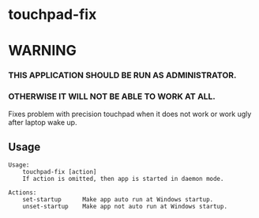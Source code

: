 # touchpad-fix

# WARNING
### THIS APPLICATION SHOULD BE RUN AS ADMINISTRATOR.
### OTHERWISE IT WILL NOT BE ABLE TO WORK AT ALL.

Fixes problem with precision touchpad when it does not work or work ugly after laptop wake up.

## Usage
```
Usage:
    touchpad-fix [action]
    If action is omitted, then app is started in daemon mode.

Actions:
    set-startup      Make app auto run at Windows startup.
    unset-startup    Make app not auto run at Windows startup.
```

